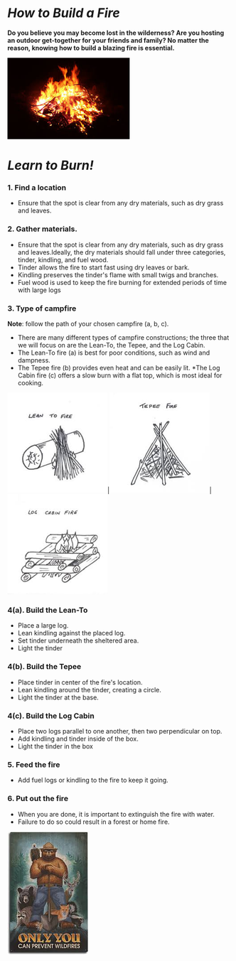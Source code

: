 # *How to Build a Fire*
**Do you believe you may become lost in the wilderness? Are you hosting an outdoor get-together for your friends and family? No matter the reason, knowing how to build a blazing fire is essential.**

![](fire.jpg)

# *Learn to Burn!*
### 1.  Find a location 
* Ensure that the spot is clear from any dry materials, such as dry grass and leaves. 

### 2. Gather materials.
* Ensure that the spot is clear from any dry materials, such as dry grass and leaves.Ideally, the dry materials should fall under three categories, tinder, kindling, and fuel wood. 
* Tinder allows the fire to start fast using dry leaves or bark.
* Kindling preserves the tinder's flame with small twigs and branches.
* Fuel wood is used to keep the fire burning for extended periods of time with large logs

### 3. Type of campfire
**Note**: follow the path of your chosen campfire (a, b, c).

* There are many different types of campfire constructions; the three that we will focus on are the Lean-To, the Tepee, and the Log Cabin. 
* The Lean-To fire (a) is best for poor conditions, such as wind and dampness.
* The Tepee fire (b) provides even heat and can be easily lit.
*The Log Cabin fire (c) offers a slow burn with a flat top, which is most ideal for cooking. 

![](LeanTo.jpg)|![](Tepee2.jpg)|![](LogCabin.jpg)
### 4(a). Build the Lean-To 
* Place a large log.
* Lean kindling against the placed log.
* Set tinder underneath the sheltered area.
* Light the tinder

### 4(b). Build the Tepee
* Place tinder in center of the fire's location.
* Lean kindling around the tinder, creating a circle.
* Light the tinder at the base.

### 4(c). Build the Log Cabin
* Place two logs parallel to one another, then two perpendicular on top.  
* Add kindling and tinder inside of the box.
* Light the tinder in the box

### 5. Feed the fire
* Add fuel logs or kindling to the fire to keep it going.

### 6. Put out the fire
* When you are done, it is important to extinguish the fire with water.
* Failure to do so could result in a forest or home fire.

![](Smokey.jpg)

